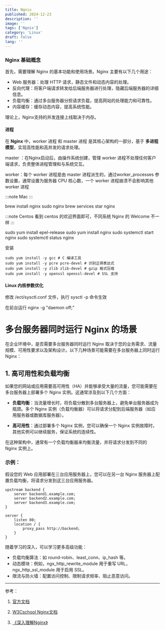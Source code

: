 ```yaml
---
title: Ngnix
published: 2024-12-23
description: ''
image: ''
tags: ['Ngnix']
category: 'Linux'
draft: false 
lang: ''
---
```


### Nginx 基础概念

首先，需要理解 Nginx 的基本功能和使用场景。Nginx 主要有以下几个用途：

- Web 服务器：处理 HTTP 请求，静态文件和动态内容的处理。
- 反向代理：将客户端请求转发给后端服务器进行处理，隐藏后端服务器的详细信息。
- 负载均衡：通过多台服务器分担请求负载，提高网站的处理能力和可靠性。
- 内容缓存：缓存动态内容，提高系统性能。

理论上，Nginx支持的并发连接上线取决于内存。

#### 进程

在 **Nginx** 中，worker 进程 和 master 进程 是其核心架构的一部分，基于 **多进程模型**，实现高性能和高并发的请求处理。

master ：在Nginx启动后，由操作系统创建，管理 worker 进程不处理任何客户端请求，负责整体进程管理和与系统交互。

worker：每个 worker 进程是由 master 进程派生的，通过worker_processes 参数设置，通常设置为服务器 CPU 核心数，一个 worker 进程崩溃不会影响其他 worker 进程

:::note
Mac
:::

brew install nginx
sudo nginx
brew services star nginx

:::note
Centos 看到 centos 的欢迎界面即可，不同系统 Nginx 的 Welcome 不一样
:::

sudo yum install epel-release
sudo yum install nginx
sudo systemctl start nginx
sudo systemctl status nginx

安装
```shell
sudo yum install -y gcc # C 编译工具
sudo yum install -y pcre pcre-devel # 识别正择表达式
sudo yum install -y zlib zlib-devel # gzip 格式压缩
sudo yum install -y openssl openssl-devel # SSL 支持
```

#### Linux 内核参数优化

修改 /ect/sysctl.conf 文件，执行 sysctl -p 命令生效

在前台运行
nginx -g "daemon off;"



# 多台服务器同时运行 Nginx 的场景

在企业环境中，是否需要多台服务器同时运行 Nginx 取决于您的业务需求、流量规模、可用性要求以及架构设计。以下几种场景可能需要在多台服务器上同时运行 Nginx：

## 1. 高可用性和负载均衡

如果您的网站或应用需要高可用性（HA）并能够承受大量的流量，您可能需要在多台服务器上部署多个 Nginx 实例。这通常涉及到以下几个方面：

- **负载均衡**：当流量增长时，将负载分散到多台服务器上，避免单台服务器成为瓶颈。多个 Nginx 实例（负载均衡器）可以将请求分配到后端服务器（如应用服务器或数据库服务器）。
  
- **高可用性**：通过部署多个 Nginx 实例，您可以确保一个 Nginx 实例故障时，其他实例可以继续服务，保证系统的连续性。

在这种架构中，通常有一个负载均衡器来均衡流量，并将请求分发到不同的 Nginx 实例上。

### 示例：

假设您的 Web 应用部署在三台应用服务器上，您可以在另一台 Nginx 服务器上配置负载均衡，将请求分发到这三台应用服务器。

```nginx
upstream backend {
    server backend1.example.com;
    server backend2.example.com;
    server backend3.example.com;
}

server {
    listen 80;
    location / {
        proxy_pass http://backend;
    }
}
```



随着学习的深入，可以学习更多高级功能：

- 负载均衡算法：如 round-robin、least_conn、ip_hash 等。
- 动态模块：例如，ngx_http_rewrite_module 用于重写 URL，ngx_http_ssl_module 用于启用 SSL。
- 限流与防火墙：配置访问控制、限制请求频率、阻止恶意访问。

---

参考：

1. [官方文档](https://nginx.org/en/docs/)

2. [W3Cschool Nginx文档](https://www.w3cschool.cn/nginxsysc/)

3. [《深入理解Nginx》](https://www.alipan.com/s/M6t4yjwQhYH)

